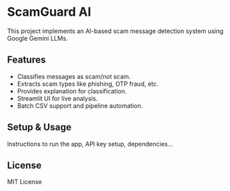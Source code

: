 # ScamGuard AI

This project implements an AI-based scam message detection system using Google Gemini LLMs.

## Features
- Classifies messages as scam/not scam.
- Extracts scam types like phishing, OTP fraud, etc.
- Provides explanation for classification.
- Streamlit UI for live analysis.
- Batch CSV support and pipeline automation.

## Setup & Usage
Instructions to run the app, API key setup, dependencies...

## License
MIT License
